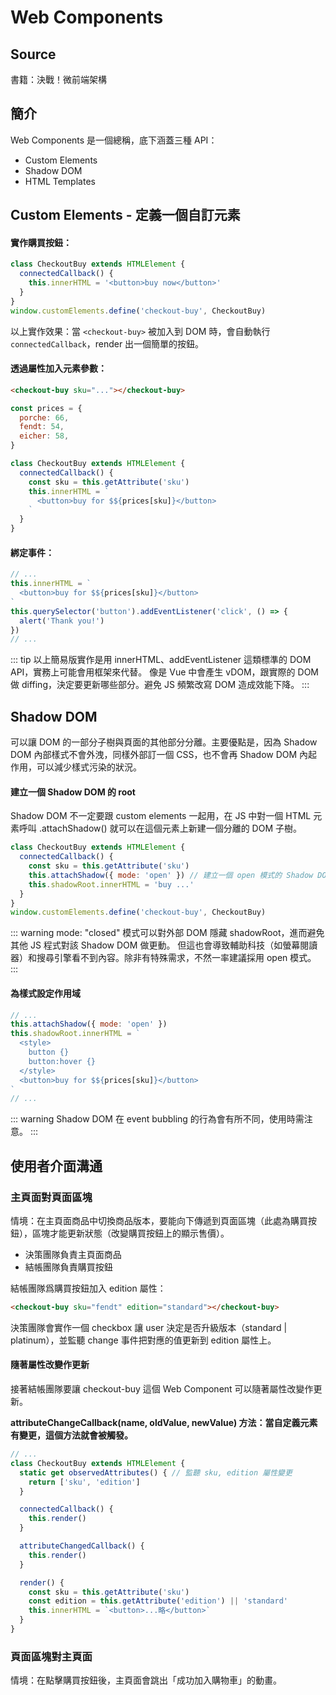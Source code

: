 # Web Components

## Source

書籍：決戰！微前端架構

## 簡介

Web Components 是一個總稱，底下涵蓋三種 API：

- Custom Elements
- Shadow DOM
- HTML Templates

## Custom Elements - 定義一個自訂元素

#### 實作購買按鈕：

```javascript
class CheckoutBuy extends HTMLElement {
  connectedCallback() {
    this.innerHTML = '<button>buy now</button>'
  }
}
window.customElements.define('checkout-buy', CheckoutBuy)
```

以上實作效果：當 `<checkout-buy>` 被加入到 DOM 時，會自動執行 `connectedCallback`，render 出一個簡單的按鈕。

#### 透過屬性加入元素參數：

```html
<checkout-buy sku="..."></checkout-buy>
```

```javascript
const prices = {
  porche: 66,
  fendt: 54,
  eicher: 58,
}

class CheckoutBuy extends HTMLElement {
  connectedCallback() {
    const sku = this.getAttribute('sku')
    this.innerHTML = `
      <button>buy for $${prices[sku]}</button>
    `
  }
}
```

#### 綁定事件：

```javascript
// ...
this.innerHTML = `
  <button>buy for $${prices[sku]}</button>
`
this.querySelector('button').addEventListener('click', () => {
  alert('Thank you!')
})
// ...
```

::: tip
以上簡易版實作是用 innerHTML、addEventListener 這類標準的 DOM API，實務上可能會用框架來代替。
像是 Vue 中會產生 vDOM，跟實際的 DOM 做 diffing，決定要更新哪些部分。避免 JS 頻繁改寫 DOM 造成效能下降。
:::

## Shadow DOM

可以讓 DOM 的一部分子樹與頁面的其他部分分離。主要優點是，因為 Shadow DOM 內部樣式不會外洩，同樣外部訂一個 CSS，也不會再 Shadow DOM 內起作用，可以減少樣式污染的狀況。

#### 建立一個 Shadow DOM 的 root

Shadow DOM 不一定要跟 custom elements 一起用，在 JS 中對一個 HTML 元素呼叫 .attachShadow() 就可以在這個元素上新建一個分離的 DOM 子樹。

```javascript
class CheckoutBuy extends HTMLElement {
  connectedCallback() {
    const sku = this.getAttribute('sku')
    this.attachShadow({ mode: 'open' }) // 建立一個 open 模式的 Shadow DOM
    this.shadowRoot.innerHTML = 'buy ...'
  }
}
window.customElements.define('checkout-buy', CheckoutBuy)
```

::: warning
mode: "closed" 模式可以對外部 DOM 隱藏 shadowRoot，進而避免其他 JS 程式對該 Shadow DOM 做更動。
但這也會導致輔助科技（如螢幕閱讀器）和搜尋引擎看不到內容。除非有特殊需求，不然一率建議採用 open 模式。
:::

#### 為樣式設定作用域

```javascript
// ...
this.attachShadow({ mode: 'open' })
this.shadowRoot.innerHTML = `
  <style>
    button {}
    button:hover {}
  </style>
  <button>buy for $${prices[sku]}</button>
`
// ...
```

::: warning
Shadow DOM 在 event bubbling 的行為會有所不同，使用時需注意。
:::

## 使用者介面溝通

### 主頁面對頁面區塊

情境：在主頁面商品中切換商品版本，要能向下傳遞到頁面區塊（此處為購買按鈕），區塊才能更新狀態（改變購買按鈕上的顯示售價）。

- 決策團隊負責主頁面商品
- 結帳團隊負責購買按鈕

結帳團隊爲購買按鈕加入 edition 屬性：

```html
<checkout-buy sku="fendt" edition="standard"></checkout-buy>
```

決策團隊會實作一個 checkbox 讓 user 決定是否升級版本（standard | platinum），並監聽 change 事件把對應的值更新到 edition 屬性上。

#### 隨著屬性改變作更新

接著結帳團隊要讓 checkout-buy 這個 Web Component 可以隨著屬性改變作更新。

**attributeChangeCallback(name, oldValue, newValue) 方法：當自定義元素有變更，這個方法就會被觸發。**

```javascript
// ...
class CheckoutBuy extends HTMLElement {
  static get observedAttributes() { // 監聽 sku, edition 屬性變更
    return ['sku', 'edition']
  }

  connectedCallback() {
    this.render()
  }

  attributeChangedCallback() {
    this.render()
  }

  render() {
    const sku = this.getAttribute('sku')
    const edition = this.getAttribute('edition') || 'standard'
    this.innerHTML = `<button>...略</button>`
  }
}
```

### 頁面區塊對主頁面

情境：在點擊購買按鈕後，主頁面會跳出「成功加入購物車」的動畫。

